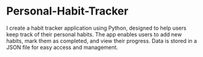 # Personal-Habit-Tracker
I create a habit tracker application using Python, designed to help users keep track of their personal habits. The app enables users to add new habits, mark them as completed, and view their progress. Data is stored in a JSON file for easy access and management. 

